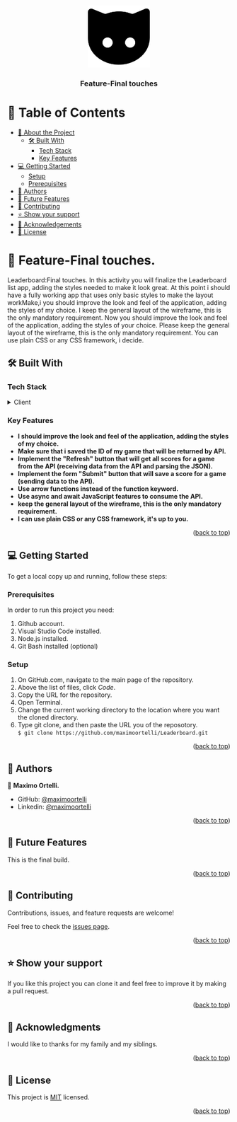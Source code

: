 <a name="readme-top"></a>

<div align="center">
  <img src="cat-black-face.png" alt="logo" width="140"  height="auto" />
  <br/>

  <h3><b>Feature-Final touches</b></h3>

</div>

<!-- TABLE OF CONTENTS -->

# 📗 Table of Contents

- [📖 About the Project](#about-project)
  - [🛠 Built With](#built-with)
    - [Tech Stack](#tech-stack)
    - [Key Features](#key-features)
- [💻 Getting Started](#getting-started)
  - [Setup](#setup)
  - [Prerequisites](#prerequisites)
- [👥 Authors](#authors)
- [🔭 Future Features](#future-features)
- [🤝 Contributing](#contributing)
- [⭐️ Show your support](#support)
- [🙏 Acknowledgements](#acknowledgements)
- [📝 License](#license)

<!-- PROJECT DESCRIPTION -->

# 📖 Feature-Final touches. <a name="about-project"></a>

Leaderboard:Final touches. In this activity you will finalize the Leaderboard list app, adding the styles needed to make it look great. At this point i should have a fully working app that uses only basic styles to make the layout workMake,i you should improve the look and feel of the application, adding the styles of my choice. I keep the general layout of the wireframe, this is the only mandatory requirement.
Now you should improve the look and feel of the application, adding the styles of your choice.
Please keep the general layout of the wireframe, this is the only mandatory requirement.
You can use plain CSS or any CSS framework, i decide.

## 🛠 Built With <a name="built-with"></a>

### Tech Stack <a name="tech-stack"></a>

<details>
  <summary>Client</summary>
  <ul>
    <li>HTML 5</a></li>
  </ul>
  <ul>
    <li>CSS</a></li>
  </ul>
  <ul>
    <li>JAVASCRIPT</a></li>
  </ul>
  <ul>
    <li>WEBPACK</a></li>
  </ul>
</details>


<!-- Features -->

### Key Features <a name="key-features"></a>


- **I should improve the look and feel of the application, adding the styles of my choice.**
- **Make sure that i saved the ID of my game that will be returned by API.**
- **Implement the "Refresh" button that will get all scores for a game from  the API (receiving data from the API and parsing the JSON).**
- **Implement the form "Submit" button that will save a score for a game (sending data to the API).**
- **Use arrow functions instead of the function keyword.**
- **Use async and await JavaScript features to consume the API.**
- **keep the general layout of the wireframe, this is the only mandatory requirement.**
- **I can use plain CSS or any CSS framework, it's up to you.**

<p align="right">(<a href="#readme-top">back to top</a>)</p>

<!-- GETTING STARTED -->

## 💻 Getting Started <a name="getting-started"></a>


To get a local copy up and running, follow these steps:

### Prerequisites

In order to run this project you need:

1. Github account.
2. Visual Studio Code installed.
3. Node.js installed.
4. Git Bash installed (optional)

### Setup
1. On GitHub.com, navigate to the main page of the repository.
2. Above the list of files, click *Code*.
3. Copy the URL for the repository.
4. Open Terminal.
5. Change the current working directory to the location where you want the cloned directory.
6. Type git clone, and then paste the URL you of the reposotory.<br>
``` $ git clone https://github.com/maximoortelli/Leaderboard.git ```

<p align="right">(<a href="#readme-top">back to top</a>)</p>

<!-- AUTHORS -->

## 👥 Authors <a name="authors"></a>


👤 **Maximo Ortelli.**

- GitHub: [@maximoortelli](https://github.com/maximoortelli)
- Linkedin: [@maximoortelli](https://www.linkedin.com/in/maximo-ortelli-rueda-265228203/)

<p align="right">(<a href="#readme-top">back to top</a>)</p>

<!-- FUTURE FEATURES -->

## 🔭 Future Features <a name="future-features"></a>
This is the final build.

<p align="right">(<a href="#readme-top">back to top</a>)</p>

<!-- CONTRIBUTING -->

## 🤝 Contributing <a name="contributing"></a>

Contributions, issues, and feature requests are welcome!

Feel free to check the [issues page](../../issues/).

<p align="right">(<a href="#readme-top">back to top</a>)</p>

<!-- SUPPORT -->

## ⭐️ Show your support <a name="support"></a>

If you like this project you can clone it and feel free to improve it by making a pull request.

<p align="right">(<a href="#readme-top">back to top</a>)</p>

<!-- ACKNOWLEDGEMENTS -->

## 🙏 Acknowledgments <a name="acknowledgements"></a>


I would like to thanks for my family and my siblings.

<p align="right">(<a href="#readme-top">back to top</a>)</p>


<!-- LICENSE -->

## 📝 License <a name="license"></a>

This project is [MIT](LICENSE) licensed.


<p align="right">(<a href="#readme-top">back to top</a>)</p>


